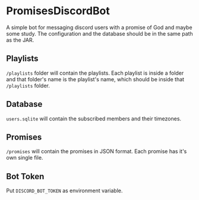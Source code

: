 # PromisesDiscordBot
A simple bot for messaging discord users with a promise of God and maybe some study.
The configuration and the database should be in the same path as the JAR.

## Playlists
`/playlists` folder will contain the playlists. Each playlist is inside a folder and that folder's name is the playlist's name, which should be inside that `/playlists` folder.

## Database
`users.sqlite` will contain the subscribed members and their timezones.

## Promises
`/promises` will contain the promises in JSON format. Each promise has it's own single file.

## Bot Token
Put `DISCORD_BOT_TOKEN` as environment variable.
